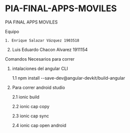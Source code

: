 # PIA-FINAL-APPS-MOVILES
PIA FINAL APPS MOVILES

Equipo

	1. Enrique Salazar Vázquez 1903518
  
  2. Luis Eduardo Chacon Alvarez 1911154
  
  
  Comandos Necesarios para correr
  
  1. intalaciones del angular CLI
  
  		1.1 npm install --save-dev@angular-devkit/build-angular
  		
  2. Para correr android studio
  
  	 2.1	ionic build
  	
     2.2  ionic cap copy
    
     2.3  ionic cap sync
     
     2.4  ionic cap open android
     
